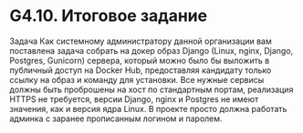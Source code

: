 # G4.10. Итоговое задание

Задача
Как системному администратору данной организации вам поставлена задача собрать на докер образ Django (Linux, nginx, Django, Postgres, Gunicorn) сервера, который можно было бы выложить в публичный доступ на Docker Hub, предоставляя кандидату только ссылку на образ и команду для установки. Все нужные сервисы должны быть проброшены на хост по стандартным портам, реализация HTTPS не требуется, версии Django, nginx и Postgres не имеют значения, как и версия ядра Linux. В проекте просто должна работать админка с заранее прописанным логином и паролем.


